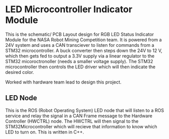 # LED Microcontroller Indicator Module
This is the schematic/ PCB Layout design for RGB LED Status Indicator Module for the NASA Robot Mining Competition team. It is powered from a 24V system and uses a CAN transciever to listen for commands from a STM32 microcontroller. A buck converter then steps down the 24V to 12 V, which then gets fed to output a 3.3V supply via a linear regulator to the STM32 micoroctronoller (needs a smaller voltage supply). The STM32 microcontroller then controls the LED driver which will then indicate the desired color. 

Worked with hardware team lead to design this project.

LED Node
---
This is the ROS (Robot Operating System) LED node that will listen to a ROS service and relay the signal in a CAN Frame message to the Hardware Controller (HWCTRL) node. The HWCTRL will then signal to the STM32Microcontroller which will recieve that information to know which LED to turn on. This is written in C++.
